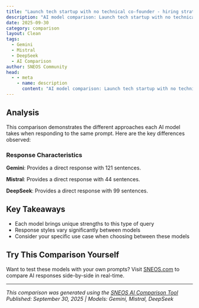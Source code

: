 ```yaml
---
title: "Launch tech startup with no technical co-founder - hiring strategy"
description: "AI model comparison: Launch tech startup with no technical co-founder - hiring strategy..."
date: 2025-09-30
category: comparison
layout: Clean
tags:
  - Gemini
  - Mistral
  - DeepSeek
  - AI Comparison
author: SNEOS Community
head:
  - - meta
    - name: description
      content: "AI model comparison: Launch tech startup with no technical co-founder - hiring strategy..."
---
```


<ChatComparison
  title="Launch tech startup with no technical co-founder - hiring strategy"
  prompt="Launch tech startup with no technical co-founder - hiring strategy"
  :responses='{"Gemini": "Okay, launching a tech startup without a technical co-founder presents a unique set of challenges, especially when it comes to building your initial team. Your hiring strategy needs to be deliberate and focused on bridging the technical gap. Here\u0027s a breakdown of a potential strategy:\n\n**I. Understanding Your Needs \u0026 Setting Priorities:**\n\n* **Define the MVP (Minimum Viable Product):** What is the absolute core functionality you need to prove your concept? Don\u0027t try to build everything at once. Focus on a minimal, functional product. This helps you define the specific skills you need *right now*.\n\n* **Identify Your Core Tech Stack:** What technologies are essential for your MVP and future scalability? This might be based on cost, ease of finding developers, integration with other services, or your target market. Common examples include:\n * **Frontend:** React, Angular, Vue.js\n * **Backend:** Node.js, Python/Django/Flask, Ruby on Rails, PHP/Laravel, Java/Spring\n * **Databases:** PostgreSQL, MySQL, MongoDB\n * **Cloud:** AWS, Google Cloud Platform (GCP), Azure\n * **Mobile:** React Native, Flutter, Swift (iOS), Kotlin (Android)\n\n* **Prioritize Skills:** List the specific technical skills needed for each phase (MVP, early growth, scaling). Prioritize based on:\n * **Critical Path:** What skills are essential to unblock development?\n * **Long-Term Value:** Skills that will be useful beyond the MVP.\n * **Budget:** How much can you realistically afford for each role?\n\n* **Determine Your Level of Control:** Do you want to own all the code and IP outright? This will influence your decision between hiring full-time employees vs. freelancers/agencies.\n\n**II. Exploring Different Hiring Options and Their Pros/Cons:**\n\nHere\u0027s a comparison of options, going from most expensive/control to least:\n\n* **A. Full-Time Technical Lead (or CTO):**\n * **Pros:**\n * Dedicated resource invested in the long-term success.\n * Full control over technology direction.\n * Builds institutional knowledge within the company.\n * Potential for equity-based compensation to align incentives.\n * **Cons:**\n * Most expensive option (salary, benefits, equity).\n * Difficult to attract top talent without a track record or established vision.\n * Finding the *right* cultural fit is crucial.\n * **Ideal For:** Companies that need deep technical expertise, long-term product vision, and are willing to invest heavily in building an in-house team.\n\n* **B. Contract Technical Lead / Fractional CTO:**\n * **Pros:**\n * Can access experienced leadership on a part-time basis.\n * Provides strategic guidance and technical direction.\n * Less expensive than a full-time CTO.\n * Can help build your team and processes.\n * **Cons:**\n * Not as deeply invested as a full-time employee.\n * Might be juggling multiple clients.\n * Communication is key to ensure alignment and responsiveness.\n * **Ideal For:** Early-stage startups that need strategic technical guidance but can\u0027t yet afford a full-time CTO.\n\n* **C. Full-Time Developers:**\n * **Pros:**\n * Dedicated to your project.\n * Build institutional knowledge.\n * Good for complex, long-term projects.\n * **Cons:**\n * Higher cost (salary, benefits).\n * Requires management overhead.\n * Can be difficult to find and retain top talent.\n * **Ideal For:** Companies with a well-defined product roadmap and a need for ongoing development.\n\n* **D. Contract Developers (Freelancers):**\n * **Pros:**\n * Flexibility to scale up or down as needed.\n * Access to a wider range of skills.\n * Can be more cost-effective for short-term projects.\n * Useful for filling specific skill gaps.\n * **Cons:**\n * Less dedicated than full-time employees.\n * Communication and project management are crucial.\n * Potential for inconsistent quality.\n * IP ownership needs to be clearly defined in contracts.\n * **Ideal For:** Companies that need specific skills for short-term projects or want to test the waters before hiring full-time.\n\n* **E. Development Agency:**\n * **Pros:**\n * Access to a team of developers with diverse skills.\n * Experience building similar products.\n * Can handle project management.\n * Faster development timelines (potentially).\n * **Cons:**\n * More expensive than hiring individual freelancers.\n * Less control over the development process.\n * Communication can be challenging.\n * Finding the right agency with a good track record is crucial.\n * **Ideal For:** Companies that need a complete solution and don\u0027t have the internal expertise to manage development.\n\n* **F. No-Code/Low-Code Platforms:**\n * **Pros:**\n * Reduces the need for traditional coding.\n * Faster development times.\n * Can be used by non-technical founders.\n * Lower development costs.\n * **Cons:**\n * Limited customization and scalability.\n * May not be suitable for complex applications.\n * Vendor lock-in.\n * **Ideal For:** Building simple MVPs, internal tools, or prototypes quickly. Consider platforms like:\n * **Bubble:** Web applications\n * **Adalo:** Mobile applications\n * **Zapier/IFTTT:** Automation\n\n**III. Crafting Your Hiring Process:**\n\n* **Leverage Your Network:** Ask friends, family, and other entrepreneurs for referrals. Personal recommendations are often the best way to find reliable talent.\n\n* **Write Clear and Concise Job Descriptions:** Focus on the specific skills and experience required for the role. Be realistic about your budget. Highlight the exciting aspects of your startup.\n\n* **Technical Assessments:** Don\u0027t rely solely on resumes and interviews. Use coding challenges, technical interviews, or take-home assignments to assess candidates\u0027 skills. Services like Codility, HackerRank, and TestDome can help. If you lack the technical expertise to evaluate these, consider hiring a contract technical advisor for a short period to assist with this.\n\n* **Culture Fit is Key:** Look for candidates who are passionate about your mission and values. They should be adaptable, collaborative, and willing to learn.\n\n* **Thorough Vetting:** Check references carefully. Ask specific questions about the candidate\u0027s skills, work ethic, and communication style. For agencies, ask for case studies and client testimonials.\n\n* **Negotiate Fairly:** Offer competitive salaries and benefits. Consider offering equity to key hires. Be transparent about your budget constraints.\n\n* **Clear Communication:** Set clear expectations from the beginning. Communicate frequently and provide regular feedback. Use project management tools like Jira, Trello, or Asana to track progress.\n\n**IV. Key Considerations and Actionable Steps:**\n\n* **Start Small, Iterate Often:** Don\u0027t try to build everything at once. Focus on the core functionality of your MVP and iterate based on user feedback.\n\n* **Become Tech Savvy:** Even though you\u0027re not a technical founder, it\u0027s essential to develop a basic understanding of the technologies you\u0027re using. Take online courses, read tech blogs, and attend industry events. This will help you communicate effectively with your technical team.\n\n* **Document Everything:** Maintain clear documentation of your codebase, architecture, and processes. This will make it easier to onboard new developers and maintain your product over time.\n\n* **Consider an Advisory Board:** Recruit experienced technical advisors who can provide guidance and mentorship. They can help you make informed decisions about technology and hiring.\n\n* **Don\u0027t Be Afraid to Ask for Help:** Network with other entrepreneurs and seek advice from mentors and advisors. There are many resources available to help you launch your startup successfully.\n\n* **Initial Focus:** **No-code/Low-code first.** If you can launch a basic MVP that proves your concept using a no-code tool, DO IT. This lets you validate before spending significant money on development.\n\n* **Then: Contract Technical Lead or Agency.** Once validated, bring in a contract technical lead or agency to build a more robust, scalable version. They can also help you vet and hire full-time developers later on.\n\n**V. Where to Find Talent:**\n\n* **Online Job Boards:** LinkedIn, Indeed, Glassdoor\n* **Freelance Platforms:** Upwork, Toptal, Guru\n* **Developer Communities:** Stack Overflow Jobs, GitHub Jobs, AngelList\n* **Referral Programs:** Incentivize your existing network to refer qualified candidates.\n* **University Career Fairs:** Connect with recent graduates and interns.\n* **Conferences and Meetups:** Network with developers and industry professionals.\n* **Specialized Agencies:** Some agencies focus specifically on placing technical talent in startups.\n\nBy carefully planning your hiring strategy and focusing on your core needs, you can build a strong technical team and increase your chances of success, even without a technical co-founder. Remember to prioritize validation, be adaptable, and continuously learn. Good luck!\n", "Mistral": "Launching a tech startup without a technical co-founder can be challenging, but it\u0027s definitely possible with the right hiring strategy. Here\u0027s a step-by-step approach to help you build your tech team:\n\n1. **Identify Key Roles**: Determine the essential technical roles you need to fill. For a tech startup, these might include:\n - Software Developers/Engineers\n - UX/UI Designer\n - Product Manager (with technical background)\n - QA Engineer\n - DevOps Engineer\n - CTO (Chief Technology Officer) or a Technical Lead\n\n2. **Prioritize Hiring**: Start with the most critical roles. Usually, this means hiring a CTO or a technical lead first, as they can help guide other technical hires and decisions.\n\n3. **Leverage Your Network**: Reach out to your professional network for referrals. This can include colleagues, mentors, and industry peers. LinkedIn can be a valuable resource for this.\n\n4. **Use Job Boards and Platforms**: Post job listings on platforms like:\n - LinkedIn Jobs\n - Indeed\n - Glassdoor\n - AngelList ( great for startups)\n - GitHub Jobs (for developers)\n - Dribbble (for designers)\n\n5. **Consider Freelancers and Contractors**: If you\u0027re not ready to hire full-time employees, consider working with freelancers or contractors. Platforms like Upwork, Freelancer, and Toptal can help you find technical talent.\n\n6. **Partner with Recruitment Agencies**: If you\u0027re struggling to find the right candidates, consider working with a recruitment agency that specializes in tech roles.\n\n7. **Offer Competitive Packages**: Be prepared to offer competitive compensation packages. For a startup, this could include equity, flexible work arrangements, or other perks.\n\n8. **Look for Cultural Fit**: Besides technical skills, ensure candidates align with your startup\u0027s mission, values, and culture.\n\n9. **Interview and Assess Thoroughly**: Conduct thorough interviews and assessments to ensure candidates have the right skills and mindset. For technical roles, this might include coding tests, case studies, or portfolio reviews.\n\n10. **Onboard and Integrate**: Once you\u0027ve made a hire, ensure you have a smooth onboarding process to integrate them into the team quickly.\n\n11. **Consider Outsourcing**: If hiring in-house is not feasible, consider outsourcing your tech development to an agency or a dedicated team.\n\n12. **Upskill Non-Technical Team Members**: Encourage non-technical team members to learn basic tech skills. This can help bridge the gap while you\u0027re building your technical team.\n\n13. **Be Patient**: Finding the right technical talent can take time. Be patient and don\u0027t rush the hiring process.\n\n14. **Legal Considerations**: Ensure you\u0027re compliant with all local labor laws and regulations when hiring.\n\n15. **Diversify Your Team**: A diverse team can bring different perspectives and ideas to the table. Consider this when hiring.\n\nHere are some technical skills that might be relevant to your startup:\n- Programming languages (e.g., Python, JavaScript, Ruby, etc.)\n- Web development (front-end, back-end, or full-stack)\n- Mobile app development (iOS, Android)\n- Database management\n- Cloud computing (e.g., AWS, Google Cloud, Azure)\n- Cybersecurity\n- Data analysis and visualization\n- Machine learning and AI\n- Project management and agile methodologies", "DeepSeek": "Of course. Launching a tech startup without a technical co-founder is a bold and challenging path, but it\u0027s absolutely doable with the right strategy. The single biggest risk you face is the \u0022black box\u0022 problem\u2014not understanding what\u0027s being built, how long it should take, or how much it should cost.\n\nYour core mission is to **bridge the technical knowledge gap through smart hiring and process.**\n\nHere is a comprehensive hiring strategy, broken down into phases.\n\n### Phase 1: The \u0022Proof of Concept\u0022 \u0026 Strategy Phase (Pre-Hiring)\n\nBefore you spend a dollar on hiring, you must do this work yourself.\n\n1. **Become a \u0022Functional\u0022 Product Expert:**\n * **Define the Problem \u0026 Solution:** Write a crystal-clear document. What problem are you solving? For whom? How does your product solve it uniquely?\n * **Create Detailed Wireframes/Mockups:** Use tools like **Figma**, **Sketch**, or even **Balsamiq**. Don\u0027t just imagine the screens; map out every user click, every button, and every possible user flow. This will be your most valuable asset.\n * **Write User Stories:** Describe features from the user\u0027s perspective: \u0022As a [user type], I want to [action] so that I [benefit].\u0022 This is the language developers understand.\n\n2. **Get an Unfair Advantage: Technical Advisors**\n * **Why:** You need a trusted, technically-savvy sounding board. This is your first and most crucial \u0022hire,\u0022 but often done for equity (0.25% - 1%).\n * **Who to Look For:** A seasoned CTO, tech lead, or senior engineer who believes in your vision. Look in your network or on LinkedIn.\n * **Their Role:** They will help you vet technical talent, review technical proposals, advise on tech stack, and prevent you from making catastrophic mistakes. **They are your shield.**\n\n---\n\n### Phase 2: The First Technical Hire(s)\n\nThis is your most critical hiring decision. You are hiring your de facto technical leader.\n\n#### Option A: The \u0022Fractional CTO\u0022 / Tech Lead Consultant\nThis is often the **safest and most recommended starting point.**\n\n* **Pros:**\n * **Immediate Expertise:** You get senior-level experience without the long-term commitment and cost of a full-time CTO.\n * **Builds the Foundation:** They can architect the system, choose the tech stack, and set up development processes.\n * **Hires \u0026 Manages the Team:** They can recruit, vet, and manage the developers who will do the hands-on coding.\n * **De-risks the Project:** They provide a realistic timeline and budget.\n* **Cons:**\n * Can be expensive (high hourly/daily rate).\n * May not be as emotionally invested as a co-founder.\n* **How to Find:** Specialized consultancies, referrals from your advisor network, platforms like Toptal (for vetted talent).\n\n#### Option B: The First Full-Time Engineer\nThis is riskier but can be great if you find the right person.\n\n* **The Profile You Need:** Do **NOT** hire a junior developer. You need a **Senior Full-Stack Engineer** or a **\u0022Player-Coach\u0022** who can build the entire V1 themselves and later manage a team.\n* **Key Qualities:**\n * **Product-minded:** They care about the \u0022why\u0022 and the user, not just the code.\n * **Autonomous:** Can work from your specs (wireframes, user stories) with minimal hand-holding.\n * **Broad Skills (Full-Stack):** Can work on both the front-end (what users see) and back-end (server, database).\n * **Communicates Clearly:** Can explain technical concepts in plain English.\n* **Where to Find:**\n * Your personal and extended network (warm intros are best).\n * AngelList (Wellfound)\n * Hired.com\n * Specialized technical recruiters.\n\n#### How to Vet Your First Technical Hire (Crucial!)\n\nSince you\u0027re non-technical, you must vet indirectly.\n\n1. **The Take-Home Test/Pair Programming:** Instead of abstract coding quizzes, give a **mini-version of your actual problem.** Pay them for their time (e.g., a $500 stipend for a 4-5 hour project). This shows respect and gets you a tangible output. Alternatively, do a pair programming session with your Technical Advisor present.\n2. **Reference Checks are King:** Speak to previous founders, managers, and colleagues. Ask:\n * \u0022How did they handle ambiguous requirements?\u0022\n * \u0022Did they deliver projects on time and to spec?\u0022\n * \u0022Were they a force multiplier for the team?\u0022\n3. **Present their Past Work:** Have them walk you through a product they built. Ask them to explain the architecture, the trade-offs they made, and what they would do differently now.\n\n---\n\n### Phase 3: Scaling the Team\n\nOnce your first technical lead is in place and the V1 is underway, you can scale.\n\n* **Development Shop / Agency:**\n * **Good for:** Getting a v1 built very quickly with a full, managed team. Lower immediate hiring burden.\n * **Risks:** Can be very expensive. Knowledge can walk out the door when the contract ends. Quality varies wildly. **Only use this if you have a Technical Advisor to manage them.**\n\n* **Freelancers / Contractors:**\n * **Good for:** Specific, well-defined tasks (e.g., building a landing page, implementing a specific feature).\n * **Risks:** Lack of long-term commitment and product context. Management overhead.\n\n* **Hiring Junior/Mid-Level Developers:**\n * **Only do this once you have a strong Tech Lead** in place to manage, mentor, and review their code. Your first hire should be able to handle this process.\n\n---\n\n### Hiring Models \u0026 Where to Find Talent\n\n| Model | Best For | Pros | Cons | Where to Find |\n| :--- | :--- | :--- | :--- | :--- |\n| **Fractional CTO** | **Phase 1 \u0026 2 (Highly Recommended)** | Expertise, de-risks project, manages build | Cost, less commitment | Referrals, Toptal, Pilot.co |\n| **Tech Agency** | Speedy V1 build with a full team | Fast start, managed team | Very expensive, knowledge loss | Clutch.co, referrals |\n| **Freelancers** | Specific, discrete tasks | Flexibility, cost-effective for tasks | Management overhead, no context | Upwork, Toptal, Fiverr |\n| **Full-time Hire** | Long-term core team building | Commitment, product ownership | High cost, long hiring process | Wellfound, Hired, LinkedIn |\n\n### Your Role as the Non-Technical Founder\n\nYour job is not to code. Your job is to:\n\n1. **Be the Product Visionary:** You own the \u0022Why.\u0022 You are the voice of the customer.\n2. **Secure and Manage Resources:** You are responsible for funding (whether bootstrapped or raised) and budget.\n3. **Handle Everything Else:** Marketing, sales, business development, legal, and operations.\n4. **Create Clarity:** Your wireframes, user stories, and clear communication are the blueprint. Ambiguity is the enemy of speed.\n5. **Build a Culture of Trust:** You must trust your technical team\u0027s estimates and expertise. They must trust your vision and market knowledge.\n\n### Pitfalls to Avoid\n\n* **Hiring a \u0022Code Monkey\u0022:** Don\u0027t just hire someone to execute your commands. Hire a partner who can challenge and improve your ideas.\n* **Underestimating Time \u0026 Cost:** Whatever your tech lead tells you, add a buffer. Things always take longer than expected.\n* **Skipping the Technical Advisor:** This is your single biggest leverage point to avoid being taken advantage of.\n* **Being Cheap on the First Hire:** A bad first technical hire will cost you 10x in wasted time and rewritten code.\n\n**Final Recommendation:** The most robust path is **Technical Advisor -\u003E Fractional CTO -\u003E First Full-Time Engineer.** This systematically de-risks the process, builds a solid foundation, and sets you up to eventually hire a full-time CTO when the company is ready."}' 
  published-date="16:11"
/>

## Analysis

This comparison demonstrates the different approaches each AI model takes when responding to the same prompt. Here are the key differences observed:

### Response Characteristics

**Gemini**: Provides a direct response with 121 sentences. 

**Mistral**: Provides a direct response with 44 sentences. 

**DeepSeek**: Provides a direct response with 99 sentences. 

## Key Takeaways

- Each model brings unique strengths to this type of query
- Response styles vary significantly between models
- Consider your specific use case when choosing between these models

## Try This Comparison Yourself

Want to test these models with your own prompts? Visit [SNEOS.com](https://sneos.com) to compare AI responses side-by-side in real-time.

---

*This comparison was generated using the [SNEOS AI Comparison Tool](https://sneos.com)*
*Published: September 30, 2025 | Models: Gemini, Mistral, DeepSeek*
